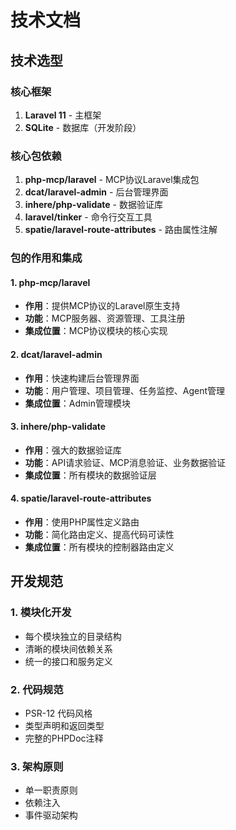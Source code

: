 # 技术文档

## 技术选型

### 核心框架
1. **Laravel 11** - 主框架
2. **SQLite** - 数据库（开发阶段）

### 核心包依赖
1. **php-mcp/laravel** - MCP协议Laravel集成包
2. **dcat/laravel-admin** - 后台管理界面
3. **inhere/php-validate** - 数据验证库
4. **laravel/tinker** - 命令行交互工具
5. **spatie/laravel-route-attributes** - 路由属性注解

### 包的作用和集成

#### 1. php-mcp/laravel
- **作用**：提供MCP协议的Laravel原生支持
- **功能**：MCP服务器、资源管理、工具注册
- **集成位置**：MCP协议模块的核心实现

#### 2. dcat/laravel-admin
- **作用**：快速构建后台管理界面
- **功能**：用户管理、项目管理、任务监控、Agent管理
- **集成位置**：Admin管理模块

#### 3. inhere/php-validate
- **作用**：强大的数据验证库
- **功能**：API请求验证、MCP消息验证、业务数据验证
- **集成位置**：所有模块的数据验证层

#### 4. spatie/laravel-route-attributes
- **作用**：使用PHP属性定义路由
- **功能**：简化路由定义、提高代码可读性
- **集成位置**：所有模块的控制器路由定义

## 开发规范

### 1. 模块化开发
- 每个模块独立的目录结构
- 清晰的模块间依赖关系
- 统一的接口和服务定义

### 2. 代码规范
- PSR-12 代码风格
- 类型声明和返回类型
- 完整的PHPDoc注释

### 3. 架构原则
- 单一职责原则
- 依赖注入
- 事件驱动架构

